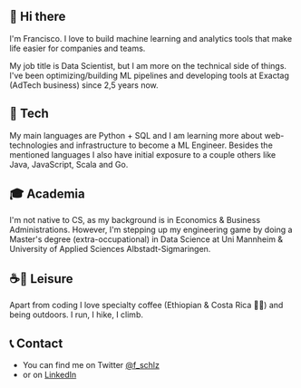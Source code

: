 ## 👋 Hi there

<!--
**fschlz/fschlz** is a ✨ _special_ ✨ repository because its `README.md` (this file) appears on your GitHub profile.

Here are some ideas to get you started:

- 🔭 I’m currently working on ...
- 🌱 I’m currently learning ...
- 👯 I’m looking to collaborate on ...
- 🤔 I’m looking for help with ...
- 💬 Ask me about ...
- 📫 How to reach me: ...
- 😄 Pronouns: ...
- ⚡ Fun fact: ...
-->

I'm Francisco.
I love to build machine learning and analytics tools that make life easier for companies and teams.

My job title is Data Scientist, but I am more on the technical side of things.
I've been optimizing/building ML pipelines and developing tools at Exactag (AdTech business) since 2,5 years now.

## 🤖 Tech

My main languages are Python + SQL and I am learning more about web-technologies and infrastructure to become a ML Engineer.
Besides the mentioned languages I also have initial exposure to a couple others like Java, JavaScript, Scala and Go.

## 🎓 Academia

I'm not native to CS, as my background is in Economics & Business Administrations.
However, I'm stepping up my engineering game by doing a Master's degree (extra-occupational) in Data Science at Uni Mannheim & University of Applied Sciences Albstadt-Sigmaringen.

## ☕️🌲 Leisure

Apart from coding I love specialty coffee (Ethiopian & Costa Rica 👌🏼) and being outdoors. I run, I hike, I climb.

## 📞 Contact

- You can find me on Twitter [@f_schlz](https://twitter.com/f_schlz)
- or on [LinkedIn](https://www.linkedin.com/in/francisco-schulz/)

